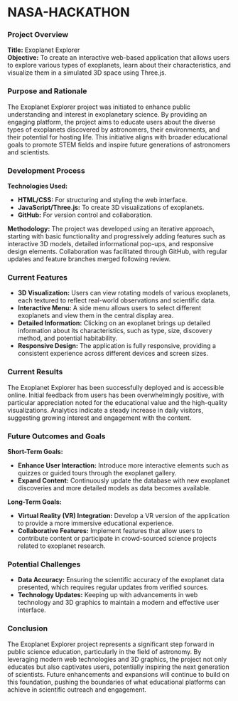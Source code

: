 # NASA-HACKATHON



### Project Overview
**Title:** Exoplanet Explorer  
**Objective:** To create an interactive web-based application that allows users to explore various types of exoplanets, learn about their characteristics, and visualize them in a simulated 3D space using Three.js.

### Purpose and Rationale
The Exoplanet Explorer project was initiated to enhance public understanding and interest in exoplanetary science. By providing an engaging platform, the project aims to educate users about the diverse types of exoplanets discovered by astronomers, their environments, and their potential for hosting life. This initiative aligns with broader educational goals to promote STEM fields and inspire future generations of astronomers and scientists.

### Development Process
**Technologies Used:**
- **HTML/CSS:** For structuring and styling the web interface.
- **JavaScript/Three.js:** To create 3D visualizations of exoplanets.
- **GitHub:** For version control and collaboration.

**Methodology:**
The project was developed using an iterative approach, starting with basic functionality and progressively adding features such as interactive 3D models, detailed informational pop-ups, and responsive design elements. Collaboration was facilitated through GitHub, with regular updates and feature branches merged following review.

### Current Features
- **3D Visualization:** Users can view rotating models of various exoplanets, each textured to reflect real-world observations and scientific data.
- **Interactive Menu:** A side menu allows users to select different exoplanets and view them in the central display area.
- **Detailed Information:** Clicking on an exoplanet brings up detailed information about its characteristics, such as type, size, discovery method, and potential habitability.
- **Responsive Design:** The application is fully responsive, providing a consistent experience across different devices and screen sizes.

### Current Results
The Exoplanet Explorer has been successfully deployed and is accessible online. Initial feedback from users has been overwhelmingly positive, with particular appreciation noted for the educational value and the high-quality visualizations. Analytics indicate a steady increase in daily visitors, suggesting growing interest and engagement with the content.

### Future Outcomes and Goals
**Short-Term Goals:**
- **Enhance User Interaction:** Introduce more interactive elements such as quizzes or guided tours through the exoplanet gallery.
- **Expand Content:** Continuously update the database with new exoplanet discoveries and more detailed models as data becomes available.

**Long-Term Goals:**
- **Virtual Reality (VR) Integration:** Develop a VR version of the application to provide a more immersive educational experience.
- **Collaborative Features:** Implement features that allow users to contribute content or participate in crowd-sourced science projects related to exoplanet research.

### Potential Challenges
- **Data Accuracy:** Ensuring the scientific accuracy of the exoplanet data presented, which requires regular updates from verified sources.
- **Technology Updates:** Keeping up with advancements in web technology and 3D graphics to maintain a modern and effective user interface.

### Conclusion
The Exoplanet Explorer project represents a significant step forward in public science education, particularly in the field of astronomy. By leveraging modern web technologies and 3D graphics, the project not only educates but also captivates users, potentially inspiring the next generation of scientists. Future enhancements and expansions will continue to build on this foundation, pushing the boundaries of what educational platforms can achieve in scientific outreach and engagement.
